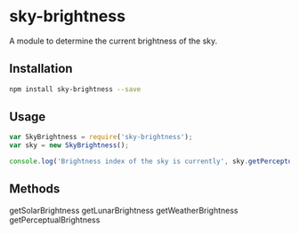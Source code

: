 # sky-brightness

A module to determine the current brightness of the sky.

## Installation

````bash
npm install sky-brightness --save
````

## Usage

````javascript
var SkyBrightness = require('sky-brightness');
var sky = new SkyBrightness();

console.log('Brightness index of the sky is currently', sky.getPerceptualBrightness());
````

## Methods

getSolarBrightness
getLunarBrightness
getWeatherBrightness
getPerceptualBrightness
